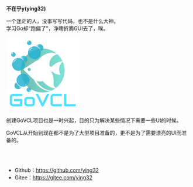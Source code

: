 **不在乎y(ying32)**   

一个迷茫的人，没事写写代码，也不是什么大神。   
学习Go却“跑偏了”，净瞎折腾GUI去了，唉。 
<br />

![logo](/assets/images/logo1.png)  

创建GoVCL项目也是一时兴起，目的只为解决某些情况下需要一些UI的时候。  

GoVCL从开始到现在都不是为了大型项目准备的，更不是为了需要漂亮的UI而准备的。  

<br />
<br />

* Github：https://github.com/ying32 
* Gitee：https://gitee.com/ying32 